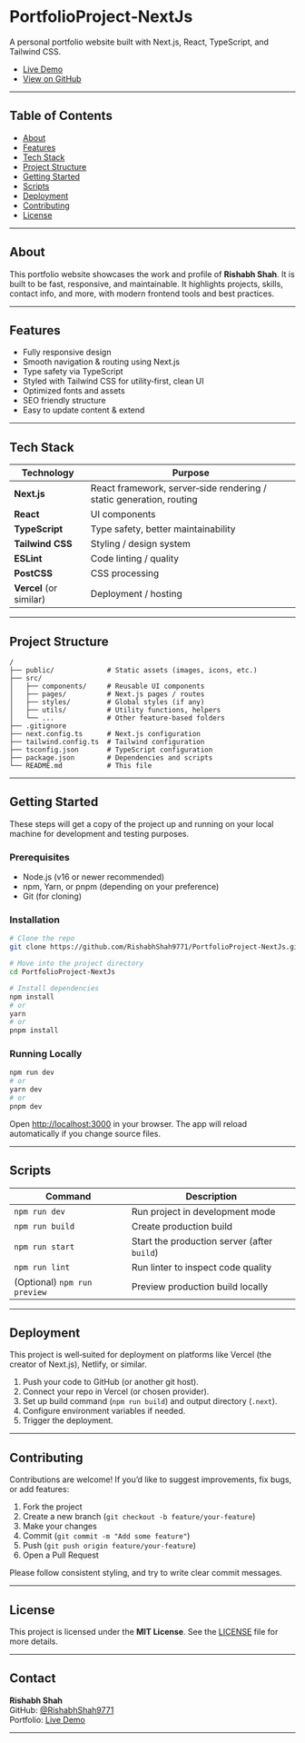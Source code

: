 # PortfolioProject‑NextJs

A personal portfolio website built with Next.js, React, TypeScript, and Tailwind CSS.

- [Live Demo](https://personal-portfolio-2025-blue.vercel.app/)
- [View on GitHub](https://github.com/RishabhShah9771/PortfolioProject-NextJs)

---

## Table of Contents

- [About](#about)  
- [Features](#features)  
- [Tech Stack](#tech-stack)  
- [Project Structure](#project-structure)  
- [Getting Started](#getting-started)  
- [Scripts](#scripts)  
- [Deployment](#deployment)  
- [Contributing](#contributing)  
- [License](#license)  

---

## About

This portfolio website showcases the work and profile of **Rishabh Shah**. It is built to be fast, responsive, and maintainable. It highlights projects, skills, contact info, and more, with modern frontend tools and best practices.

---

## Features

- Fully responsive design  
- Smooth navigation & routing using Next.js  
- Type safety via TypeScript  
- Styled with Tailwind CSS for utility‑first, clean UI  
- Optimized fonts and assets  
- SEO friendly structure  
- Easy to update content & extend  

---

## Tech Stack

| Technology | Purpose |
|-------------|---------|
| **Next.js** | React framework, server‑side rendering / static generation, routing |
| **React** | UI components |
| **TypeScript** | Type safety, better maintainability |
| **Tailwind CSS** | Styling / design system |
| **ESLint** | Code linting / quality |
| **PostCSS** | CSS processing |
| **Vercel** (or similar) | Deployment / hosting |

---

## Project Structure

```
/
├── public/             # Static assets (images, icons, etc.)
├── src/
│   ├── components/     # Reusable UI components
│   ├── pages/          # Next.js pages / routes
│   ├── styles/         # Global styles (if any)
│   ├── utils/          # Utility functions, helpers
│   └── ...             # Other feature‑based folders
├── .gitignore          
├── next.config.ts      # Next.js configuration
├── tailwind.config.ts  # Tailwind configuration
├── tsconfig.json       # TypeScript configuration
├── package.json        # Dependencies and scripts
└── README.md           # This file
```

---

## Getting Started

These steps will get a copy of the project up and running on your local machine for development and testing purposes.

### Prerequisites

- Node.js (v16 or newer recommended)  
- npm, Yarn, or pnpm (depending on your preference)  
- Git (for cloning)

### Installation

```bash
# Clone the repo
git clone https://github.com/RishabhShah9771/PortfolioProject-NextJs.git

# Move into the project directory
cd PortfolioProject-NextJs

# Install dependencies
npm install
# or
yarn
# or
pnpm install
```

### Running Locally

```bash
npm run dev
# or
yarn dev
# or
pnpm dev
```

Open [http://localhost:3000](http://localhost:3000) in your browser. The app will reload automatically if you change source files.

---

## Scripts

| Command | Description |
|---------|-------------|
| `npm run dev` | Run project in development mode |
| `npm run build` | Create production build |
| `npm run start` | Start the production server (after `build`) |
| `npm run lint` | Run linter to inspect code quality |
| (Optional) `npm run preview` | Preview production build locally |

---

## Deployment

This project is well‑suited for deployment on platforms like Vercel (the creator of Next.js), Netlify, or similar.

1. Push your code to GitHub (or another git host).  
2. Connect your repo in Vercel (or chosen provider).  
3. Set up build command (`npm run build`) and output directory (`.next`).  
4. Configure environment variables if needed.  
5. Trigger the deployment.  

---

## Contributing

Contributions are welcome! If you’d like to suggest improvements, fix bugs, or add features:

1. Fork the project  
2. Create a new branch (`git checkout ‑b feature/your‑feature`)  
3. Make your changes  
4. Commit (`git commit ‑m "Add some feature"`)  
5. Push (`git push origin feature/your‑feature`)  
6. Open a Pull Request  

Please follow consistent styling, and try to write clear commit messages.

---

## License

This project is licensed under the **MIT License**. See the [LICENSE](LICENSE) file for more details.

---

## Contact

**Rishabh Shah**  
GitHub: [@RishabhShah9771](https://github.com/RishabhShah9771)  
Portfolio: [Live Demo][def]  

---


[def]: https://personal‑portfolio‑2025‑blue.vercel.app/
